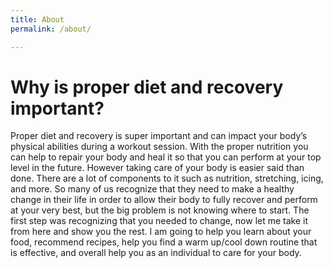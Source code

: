 ```yaml
---
title: About
permalink: /about/

---
```


# Why is proper diet and recovery important?

Proper diet and recovery is super important and can impact your body’s physical abilities during a workout session. With the proper nutrition you can help to repair your body and heal it so that you can perform at your top level in the future. However taking care of your body is easier said than done. There are a lot of components to it such as nutrition, stretching, icing, and more. So many of us recognize that they need to make a healthy change in their life in order to allow their body to fully recover and perform at your very best, but the big problem is not knowing where to start. The first step was recognizing that you needed to change, now let me take it from here and show you the rest. I am going to help you learn about your food, recommend recipes, help you find a warm up/cool down routine that is effective, and overall help you as an individual to care for your body.

